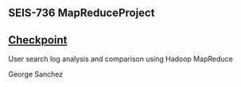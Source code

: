 ## SEIS-736 MapReduceProject  
## [Checkpoint](https://checkpoint.riag.com)
>
User search log analysis and comparison using Hadoop MapReduce
>
George Sanchez
